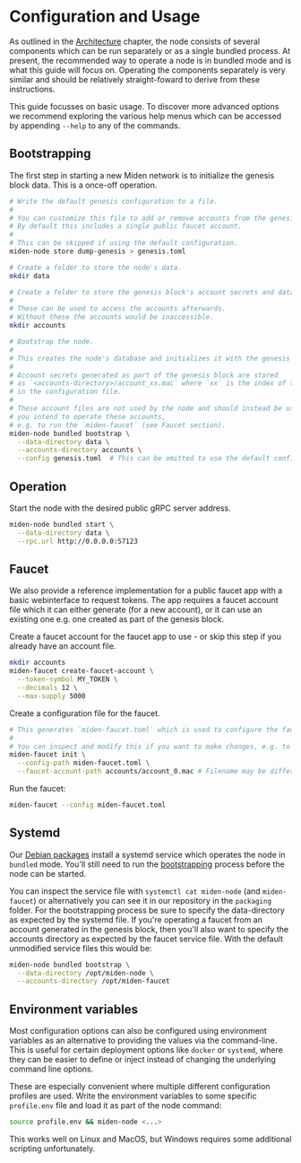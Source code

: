 # Configuration and Usage

As outlined in the [Architecture](./architecture.md) chapter, the node consists of several components which can be run
separately or as a single bundled process. At present, the recommended way to operate a node is in bundled mode and is
what this guide will focus on. Operating the components separately is very similar and should be relatively
straight-foward to derive from these instructions.

This guide focusses on basic usage. To discover more advanced options we recommend exploring the various help menus
which can be accessed by appending `--help` to any of the commands.

## Bootstrapping

The first step in starting a new Miden network is to initialize the genesis block data. This is a once-off operation.

```sh
# Write the default genesis configuration to a file.
#
# You can customize this file to add or remove accounts from the genesis block.
# By default this includes a single public faucet account.
#
# This can be skipped if using the default configuration.
miden-node store dump-genesis > genesis.toml

# Create a folder to store the node's data.
mkdir data 

# Create a folder to store the genesis block's account secrets and data.
#
# These can be used to access the accounts afterwards.
# Without these the accounts would be inaccessible.
mkdir accounts

# Bootstrap the node.
#
# This creates the node's database and initializes it with the genesis data.
#
# Account secrets generated as part of the genesis block are stored
# as `<accounts-directory>/account_xx.mac` where `xx` is the index of the account
# in the configuration file.
#
# These account files are not used by the node and should instead be used wherever
# you intend to operate these accounts,
# e.g. to run the `miden-faucet` (see Faucet section).
miden-node bundled bootstrap \
  --data-directory data \
  --accounts-directory accounts \
  --config genesis.toml  # This can be omitted to use the default config.
```

## Operation

Start the node with the desired public gRPC server address.

```sh
miden-node bundled start \
  --data-directory data \
  --rpc.url http://0.0.0.0:57123
```

## Faucet

We also provide a reference implementation for a public faucet app with a basic webinterface to request
tokens. The app requires a faucet account file which it can either generate (for a new account), or it can use an
existing one e.g. one created as part of the genesis block.

Create a faucet account for the faucet app to use - or skip this step if you already have an account file.

```sh
mkdir accounts
miden-faucet create-faucet-account \
  --token-symbol MY_TOKEN \
  --decimals 12 \
  --max-supply 5000
```

Create a configuration file for the faucet.  

```sh
# This generates `miden-faucet.toml` which is used to configure the faucet.
#
# You can inspect and modify this if you want to make changes, e.g. to the website url.
miden-faucet init \
  --config-path miden-faucet.toml \
  --faucet-account-path accounts/account_0.mac # Filename may be different if you created a new account.
```

Run the faucet:

```sh
miden-faucet --config miden-faucet.toml
```

## Systemd

Our [Debian packages](./installation.md#debian-package) install a systemd service which operates the node in `bundled`
mode. You'll still need to run the [bootstrapping](#bootstrapping) process before the node can be started.

You can inspect the service file with `systemctl cat miden-node` (and `miden-faucet`) or alternatively you can see it in
our repository in the `packaging` folder. For the bootstrapping process be sure to specify the data-directory as
expected by the systemd file. If you're operating a faucet from an account generated in the genesis block, then you'll
also want to specify the accounts directory as expected by the faucet service file. With the default unmodified service
files this would be:

```sh
miden-node bundled bootstrap \
  --data-directory /opt/miden-node \
  --accounts-directory /opt/miden-faucet
```

## Environment variables

Most configuration options can also be configured using environment variables as an alternative to providing the values
via the command-line. This is useful for certain deployment options like `docker` or `systemd`, where they can be easier
to define or inject instead of changing the underlying command line options.

These are especially convenient where multiple different configuration profiles are used. Write the environment
variables to some specific `profile.env` file and load it as part of the node command:

```sh
source profile.env && miden-node <...>
```

This works well on Linux and MacOS, but Windows requires some additional scripting unfortunately.
